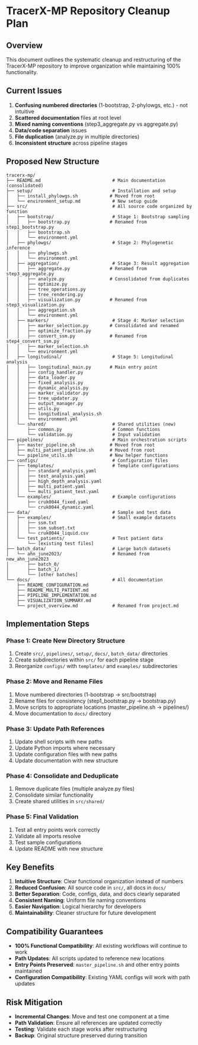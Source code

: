 # TracerX-MP Repository Cleanup Plan

## Overview
This document outlines the systematic cleanup and restructuring of the TracerX-MP repository to improve organization while maintaining 100% functionality.

## Current Issues
1. **Confusing numbered directories** (1-bootstrap, 2-phylowgs, etc.) - not intuitive
2. **Scattered documentation** files at root level
3. **Mixed naming conventions** (step3_aggregate.py vs aggregate.py)
4. **Data/code separation** issues
5. **File duplication** (analyze.py in multiple directories)
6. **Inconsistent structure** across pipeline stages

## Proposed New Structure

```
tracerx-mp/
├── README.md                           # Main documentation (consolidated)
├── setup/                              # Installation and setup
│   ├── install_phylowgs.sh            # Moved from root
│   └── environment_setup.md            # New setup guide
├── src/                                # All source code organized by function
│   ├── bootstrap/                      # Stage 1: Bootstrap sampling
│   │   ├── bootstrap.py               # Renamed from step1_bootstrap.py
│   │   ├── bootstrap.sh
│   │   └── environment.yml
│   ├── phylowgs/                       # Stage 2: Phylogenetic inference
│   │   ├── phylowgs.sh
│   │   └── environment.yml
│   ├── aggregation/                    # Stage 3: Result aggregation
│   │   ├── aggregate.py               # Renamed from step3_aggregate.py
│   │   ├── analyze.py                 # Consolidated from duplicates
│   │   ├── optimize.py
│   │   ├── tree_operations.py
│   │   ├── tree_rendering.py
│   │   ├── visualization.py           # Renamed from step3_visualization.py
│   │   ├── aggregation.sh
│   │   └── environment.yml
│   ├── markers/                        # Stage 4: Marker selection
│   │   ├── marker_selection.py        # Consolidated and renamed
│   │   ├── optimize_fraction.py
│   │   ├── convert_ssm.py             # Renamed from step4_convert_ssm.py
│   │   ├── marker_selection.sh
│   │   └── environment.yml
│   ├── longitudinal/                   # Stage 5: Longitudinal analysis
│   │   ├── longitudinal_main.py       # Main entry point
│   │   ├── config_handler.py
│   │   ├── data_loader.py
│   │   ├── fixed_analysis.py
│   │   ├── dynamic_analysis.py
│   │   ├── marker_validator.py
│   │   ├── tree_updater.py
│   │   ├── output_manager.py
│   │   ├── utils.py
│   │   ├── longitudinal_analysis.sh
│   │   └── environment.yml
│   └── shared/                         # Shared utilities (new)
│       ├── common.py                   # Common functions
│       └── validation.py               # Input validation
├── pipelines/                          # Main orchestration scripts
│   ├── master_pipeline.sh             # Moved from root
│   ├── multi_patient_pipeline.sh      # Moved from root
│   └── pipeline_utils.sh              # New helper functions
├── configs/                            # Configuration files
│   ├── templates/                      # Template configurations
│   │   ├── standard_analysis.yaml
│   │   ├── test_analysis.yaml
│   │   ├── high_depth_analysis.yaml
│   │   ├── multi_patient.yaml
│   │   └── multi_patient_test.yaml
│   └── examples/                       # Example configurations
│       ├── cruk0044_fixed.yaml
│       └── cruk0044_dynamic.yaml
├── data/                               # Sample and test data
│   ├── examples/                       # Small example datasets
│   │   ├── ssm.txt
│   │   ├── ssm_subset.txt
│   │   └── cruk0044_liquid.csv
│   └── test_patients/                  # Test patient data
│       └── [existing test files]
├── batch_data/                         # Large batch datasets
│   └── ahn_june2023/                   # Renamed from new_ahn_june2023
│       ├── batch_0/
│       ├── batch_1/
│       └── [other batches]
└── docs/                               # All documentation
    ├── README_CONFIGURATION.md
    ├── README_MULTI_PATIENT.md
    ├── PIPELINE_IMPLEMENTATION.md
    ├── VISUALIZATION_SUMMARY.md
    └── project_overview.md             # Renamed from project.md
```

## Implementation Steps

### Phase 1: Create New Directory Structure
1. Create `src/`, `pipelines/`, `setup/`, `docs/`, `batch_data/` directories
2. Create subdirectories within `src/` for each pipeline stage
3. Reorganize `configs/` with `templates/` and `examples/` subdirectories

### Phase 2: Move and Rename Files
1. Move numbered directories (1-bootstrap → src/bootstrap)
2. Rename files for consistency (step1_bootstrap.py → bootstrap.py)
3. Move scripts to appropriate locations (master_pipeline.sh → pipelines/)
4. Move documentation to `docs/` directory

### Phase 3: Update Path References
1. Update shell scripts with new paths
2. Update Python imports where necessary
3. Update configuration files with new paths
4. Update documentation with new structure

### Phase 4: Consolidate and Deduplicate
1. Remove duplicate files (multiple analyze.py files)
2. Consolidate similar functionality
3. Create shared utilities in `src/shared/`

### Phase 5: Final Validation
1. Test all entry points work correctly
2. Validate all imports resolve
3. Test sample configurations
4. Update README with new structure

## Key Benefits

1. **Intuitive Structure**: Clear functional organization instead of numbers
2. **Reduced Confusion**: All source code in `src/`, all docs in `docs/`
3. **Better Separation**: Code, configs, data, and docs clearly separated
4. **Consistent Naming**: Uniform file naming conventions
5. **Easier Navigation**: Logical hierarchy for developers
6. **Maintainability**: Cleaner structure for future development

## Compatibility Guarantees

- **100% Functional Compatibility**: All existing workflows will continue to work
- **Path Updates**: All scripts updated to reference new locations
- **Entry Points Preserved**: `master_pipeline.sh` and other entry points maintained
- **Configuration Compatibility**: Existing YAML configs will work with path updates

## Risk Mitigation

- **Incremental Changes**: Move and test one component at a time
- **Path Validation**: Ensure all references are updated correctly
- **Testing**: Validate each stage works after restructuring
- **Backup**: Original structure preserved during transition